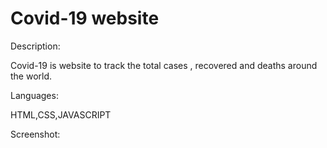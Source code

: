 # Covid-19 website
Description:

Covid-19 is website to track the total cases , recovered and deaths around the world.  

Languages:


HTML,CSS,JAVASCRIPT


Screenshot:
